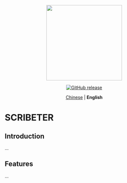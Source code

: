 <p align="center">
  <img src="https://i.loli.net/2021/07/31/MEzWq2JlxhPgHUG.png" width=240 />
</p>
<p align="center">
	<a href="https://github.com/MicDZ/SCRIBETER/releases/latest"><img src="https://img.shields.io/github/v/release/MicDZ/SCRIBETER?logo=github" alt="GitHub release" /></a>
</p>

<p align="center">
   <a href="https://github.com/MicDZ/SCRIBETER/">Chinese</a> | <strong>English</strong>
</p>


# SCRIBETER

## Introduction

...

## Features

...